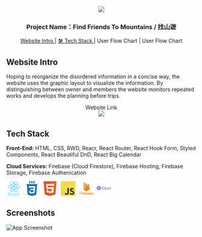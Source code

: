 
<div id="header" align="center">
  <img src="https://media.giphy.com/media/M9gbBd9nbDrOTu1Mqx/giphy.gif" width="150"/>
</div>


<h3 align="center">Project Name：Find Friends To Mountains / 找山遊 </h3>
<div align="center">
  <a href="#website-intro"> Website Intro </a> | <a href="#tech-stack">🛠 Tech Stack </a> | <a id="#screenshots"> User Flow Chart </a>| <a id="Tech Stack"> User Flow Chart </a>
</div>



## Website Intro
Hoping to reorganize the disordered information in a concise way, the website uses the graphic layout to visualize the information. By distinguishing between owner and members the website monitors repeated works and develops the planning before trips.

<div align="center"> Website Link </div>
<div align="center"><a href="https://find-friends-to-mountain.web.app/" width="30"><img src="https://upload.cc/i1/2022/10/14/w4dT6D.png"/></a></div>



## Tech Stack

**Front-End:** <span>HTML, CSS, RWD, Reacr, React Router, React Hook Form, Styled Components, React Beautiful DnD, React Big Calendar</span>

**Cloud Services:** <span>Firebase (Cloud Firestore), Firebase Hosting, Firebase Storage, Firebase Authenication</span>
<div>
  <img src="https://github.com/devicons/devicon/blob/master/icons/react/react-original-wordmark.svg" title="React" alt="React" width="40" height="40"/>&nbsp;
  <img src="https://github.com/devicons/devicon/blob/master/icons/css3/css3-plain-wordmark.svg"  title="CSS3" alt="CSS" width="40" height="40"/>&nbsp;
  <img src="https://github.com/devicons/devicon/blob/master/icons/html5/html5-original.svg" title="HTML5" alt="HTML" width="40" height="40"/>&nbsp;
  <img src="https://github.com/devicons/devicon/blob/master/icons/javascript/javascript-original.svg" title="JavaScript" alt="JavaScript" width="40" height="40"/>&nbsp;
  <img src="https://github.com/devicons/devicon/blob/master/icons/firebase/firebase-plain-wordmark.svg" title="Firebase" alt="Firebase" width="40" height="40"/>&nbsp;
  <img src="https://github.com/devicons/devicon/blob/master/icons/eslint/eslint-original-wordmark.svg" title="Eslint" alt="Eslint" width="40" height="40"/>&nbsp;
</div>

## Screenshots

![App Screenshot](https://upload.cc/i1/2022/10/13/zybxWN.jpg)


